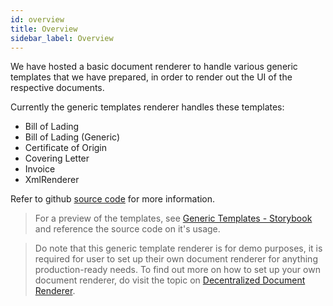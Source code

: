 ```yaml
---
id: overview
title: Overview
sidebar_label: Overview
---
```


We have hosted a basic document renderer to handle various generic templates that we have prepared, in order to render out the UI of the respective documents.

Currently the generic templates renderer handles these templates:

- Bill of Lading
- Bill of Lading (Generic)
- Certificate of Origin
- Covering Letter
- Invoice
- XmlRenderer

Refer to github [source code](https://github.com/TradeTrust/generic-templates/tree/master/src/templates) for more information.

> For a preview of the templates, see [Generic Templates - Storybook](https://storybook.generic-templates.tradetrust.io/?path=/story/billoflading--bill-of-lading-v-3) and reference the source code on it's usage.

> Do note that this generic template renderer is for demo purposes, it is required for user to set up their own document renderer for anything production-ready needs. To find out more on how to set up your own document renderer, do visit the topic on [Decentralized Document Renderer](/docs/reference/configuration/create-custom-renderer).
